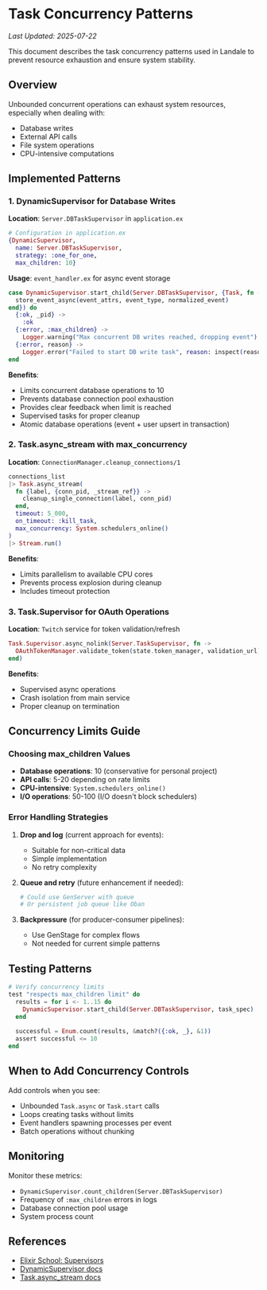 # Task Concurrency Patterns

*Last Updated: 2025-07-22*

This document describes the task concurrency patterns used in Landale to prevent resource exhaustion and ensure system stability.

## Overview

Unbounded concurrent operations can exhaust system resources, especially when dealing with:
- Database writes
- External API calls
- File system operations
- CPU-intensive computations

## Implemented Patterns

### 1. DynamicSupervisor for Database Writes

**Location**: `Server.DBTaskSupervisor` in `application.ex`

```elixir
# Configuration in application.ex
{DynamicSupervisor, 
  name: Server.DBTaskSupervisor, 
  strategy: :one_for_one, 
  max_children: 10}
```

**Usage**: `event_handler.ex` for async event storage

```elixir
case DynamicSupervisor.start_child(Server.DBTaskSupervisor, {Task, fn ->
  store_event_async(event_attrs, event_type, normalized_event)
end}) do
  {:ok, _pid} ->
    :ok
  {:error, :max_children} ->
    Logger.warning("Max concurrent DB writes reached, dropping event")
  {:error, reason} ->
    Logger.error("Failed to start DB write task", reason: inspect(reason))
end
```

**Benefits**:
- Limits concurrent database operations to 10
- Prevents database connection pool exhaustion
- Provides clear feedback when limit is reached
- Supervised tasks for proper cleanup
- Atomic database operations (event + user upsert in transaction)

### 2. Task.async_stream with max_concurrency

**Location**: `ConnectionManager.cleanup_connections/1`

```elixir
connections_list
|> Task.async_stream(
  fn {label, {conn_pid, _stream_ref}} ->
    cleanup_single_connection(label, conn_pid)
  end,
  timeout: 5_000,
  on_timeout: :kill_task,
  max_concurrency: System.schedulers_online()
)
|> Stream.run()
```

**Benefits**:
- Limits parallelism to available CPU cores
- Prevents process explosion during cleanup
- Includes timeout protection

### 3. Task.Supervisor for OAuth Operations

**Location**: `Twitch` service for token validation/refresh

```elixir
Task.Supervisor.async_nolink(Server.TaskSupervisor, fn ->
  OAuthTokenManager.validate_token(state.token_manager, validation_url)
end)
```

**Benefits**:
- Supervised async operations
- Crash isolation from main service
- Proper cleanup on termination

## Concurrency Limits Guide

### Choosing max_children Values

- **Database operations**: 10 (conservative for personal project)
- **API calls**: 5-20 depending on rate limits
- **CPU-intensive**: `System.schedulers_online()`
- **I/O operations**: 50-100 (I/O doesn't block schedulers)

### Error Handling Strategies

1. **Drop and log** (current approach for events):
   - Suitable for non-critical data
   - Simple implementation
   - No retry complexity

2. **Queue and retry** (future enhancement if needed):
   ```elixir
   # Could use GenServer with queue
   # Or persistent job queue like Oban
   ```

3. **Backpressure** (for producer-consumer pipelines):
   - Use GenStage for complex flows
   - Not needed for current simple patterns

## Testing Patterns

```elixir
# Verify concurrency limits
test "respects max_children limit" do
  results = for i <- 1..15 do
    DynamicSupervisor.start_child(Server.DBTaskSupervisor, task_spec)
  end
  
  successful = Enum.count(results, &match?({:ok, _}, &1))
  assert successful <= 10
end
```

## When to Add Concurrency Controls

Add controls when you see:
- Unbounded `Task.async` or `Task.start` calls
- Loops creating tasks without limits
- Event handlers spawning processes per event
- Batch operations without chunking

## Monitoring

Monitor these metrics:
- `DynamicSupervisor.count_children(Server.DBTaskSupervisor)`
- Frequency of `:max_children` errors in logs
- Database connection pool usage
- System process count

## References

- [Elixir School: Supervisors](https://elixirschool.com/en/lessons/advanced/otp_supervisors)
- [DynamicSupervisor docs](https://hexdocs.pm/elixir/DynamicSupervisor.html)
- [Task.async_stream docs](https://hexdocs.pm/elixir/Task.html#async_stream/3)
